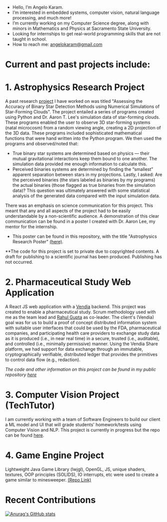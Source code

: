 - Hello, I’m Angelo Karam.
- I’m interested in embedded systems, computer vision, natural language processing,  and much more!
- I’m currently working on my Computer Science degree, along with minors in Mathematics and Physics at Sacramento State University.
- Looking for internships to get real-world programming skills that are not taught in school. 
- How to reach me: angelokaram@gmail.com

# Current and past projects include:

# 1. Astrophysics Research Project
  A past research [project](https://github.com/Angkaram/Angkaram/blob/main/Astrophysics_Research_Poster.pdf) I have worked on was titled "Assessing the Accuracy of Binary Star Detection Methods using Numerical Simulations of Star-Forming 
  Clouds". 
  The project entailed a series of programs created using Python and Dr. Aaron T. Lee's simulation data of star-forming clouds. These programs enabled the user to observe 
  3D star-forming systems (natal microcosm) from a random viewing angle, creating a 2D projection of the 3D data. These programs
  included sophisticated mathematical functions that were hand written into the Python program. We then used the programs and observed/noted that:
  - True binary star systems are determined based on physics — their mutual gravitational interactions keep them bound to one another. The
    simulation data provided me enough information to calculate this.
  - Perceived binaries systems are determined by finding the “smallest” apparent separation between stars in my projections.
Lastly, I asked: Are the perceived binaries (the stars labeled as binaries by my programs) the actual binaries (those flagged as true binaries from the simulation data)? This question was ultimately answered with some statistical analysis of the generated data compared with the input simulation data. 

  There was an emphasis on science communication for this project. This meant that any and all aspects of the project had to be easily understandable by a 
  non-scientific audience. A demonstration of this clear communication can be found in a poster I created with Dr. Aaron Lee, my mentor for the 
  internship. 
  - This poster can be found in this repository, with the title "Astrophysics Research Poster" [(here)](https://github.com/Angkaram/Angkaram/blob/main/Astrophysics_Research_Poster.pdf). 

**The code for this project is set to private due
    to copyrighted contents. A draft for publishing to a scientific journal has been produced. Publishing has not occurred. 

# 2. Pharmaceutical Study Web Application
  A React JS web application with a [Vendia](https://www.vendia.com) backend. This project was created to enable a pharmaceutical study. Scrum methodology used with me as the team lead and [Rahul Gupta](https://github.com/rahulio96) as co-leader. 
  The client's (Vendia) goal was for us to build a proof of concept distributed information system with suitable user interfaces that could be used by the FDA, 
  pharmaceutical companies, and participating health care providers to exchange study data as it is produced (i.e., in near real time) in a 
  secure, trusted (i.e., auditable), and controlled (i.e., minimally permissive) manner. Using the Vendia 
  Share platform, we had support for data exchange through an immutable, cryptographically verifiable, distributed ledger that provides the primitives 
  to control data flow (e.g., redaction). 
  
  *The code and other information on this project can be found in my public repository [here](https://github.com/Angkaram/Pharmaceutical-Study-Web-App-Project)*

# 3. Computer Vision Project (TechTutor)
  I am currently working with a team of Software Engineers to build our client a ML model and UI that will grade students' homework/tests using Computer Vision and NLP. This project is currently in progress but the repo can be found [here](https://github.com/Very-Bad-Goose/Senior-Project).

# 4. Game Engine Project
  Lightweight Java Game Library (lwjgl), OpenGL, JS, unique shaders, textures, OOP principles (SOLIDS), IO interrupts, etc were used to create a game similar to minesweeper. [(Repo Link)](https://github.com/Angkaram/OpenGL-Java-Project)

# Recent Contributions
[![Anurag's GitHub stats](https://github-readme-stats.vercel.app/api?username=Angkaram&count_private=true)](https://github.com/anuraghazra/github-readme-stats)

<!---
Angkaram/Angkaram is a ✨ special ✨ repository because its `README.md` (this file) appears on your GitHub profile.
You can click the Preview link to take a look at your changes.
--->
